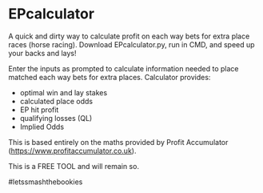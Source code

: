 # EPcalculator
A quick and dirty way to calculate profit on each way bets for extra place races (horse racing). Download EPcalculator.py, run in CMD, and speed up your backs and lays!

Enter the inputs as prompted to calculate information needed to place matched each way bets for extra places. Calculator provides:

- optimal win and lay stakes
- calculated place odds
- EP hit profit
- qualifying losses (QL)
- Implied Odds

This is based entirely on the maths provided by Profit Accumulator (https://www.profitaccumulator.co.uk). 

This is a FREE TOOL and will remain so.

#letssmashthebookies
